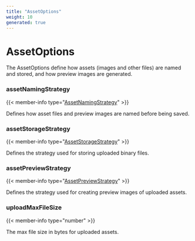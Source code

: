 ```yaml
---
title: "AssetOptions"
weight: 10
generated: true
---
```

<!-- This file was generated from the Vendure TypeScript source. Do not modify. Instead, re-run "generate-docs" -->


# AssetOptions

The AssetOptions define how assets (images and other files) are named and stored, and how preview images are generated.

### assetNamingStrategy

{{< member-info type="<a href='/docs/api//assets/asset-naming-strategy/'>AssetNamingStrategy</a>" >}}

Defines how asset files and preview images are named before being saved.

### assetStorageStrategy

{{< member-info type="<a href='/docs/api//assets/asset-storage-strategy/'>AssetStorageStrategy</a>" >}}

Defines the strategy used for storing uploaded binary files.

### assetPreviewStrategy

{{< member-info type="<a href='/docs/api//assets/asset-preview-strategy/'>AssetPreviewStrategy</a>" >}}

Defines the strategy used for creating preview images of uploaded assets.

### uploadMaxFileSize

{{< member-info type="number" >}}

The max file size in bytes for uploaded assets.

